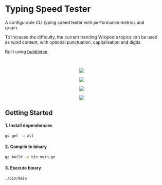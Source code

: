 # Typing Speed Tester

A configurable CLI typing speed tester with performance metrics and graph.

To increase the difficulty, the current trending Wikipedia topics can be used as word content, with optional punctuation, capitalisation and digits.

Built using [bubbletea](https://github.com/charmbracelet/bubbletea).

<br>

<p align="center">
	<img src="https://user-images.githubusercontent.com/41476809/179508232-ddac709c-2ec2-4eed-9378-6a354a3bd87e.png">
</p>

<p align="center">
	<img src="https://user-images.githubusercontent.com/41476809/179508235-84fc1bc1-d781-41f9-bc86-c8c2cb41ba03.png">
</p>

<p align="center">
	<img src="https://user-images.githubusercontent.com/41476809/179508237-d2fae177-45af-47d0-83f1-37f8e618d908.png">
</p>

<p align="center">
	<img src="https://user-images.githubusercontent.com/41476809/179508240-76fb384f-7ff8-4351-b8da-b7f47031f910.png">
</p>

## Getting Started

#### 1. Install dependencies

```bash
go get -u all
```

#### 2. Compile to binary

```bash
go build -o bin main.go
```

#### 3. Execute binary

```bash
./bin/main
```
